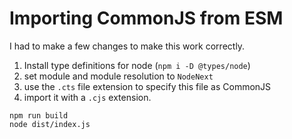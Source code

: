 # Importing CommonJS from ESM

I had to make a few changes to make this work correctly.
1. Install type definitions for node (`npm i -D @types/node`)
2. set module and module resolution to `NodeNext`
3. use the `.cts` file extension to specify this file as CommonJS
4. import it with a `.cjs` extension.

```
npm run build
node dist/index.js
```
